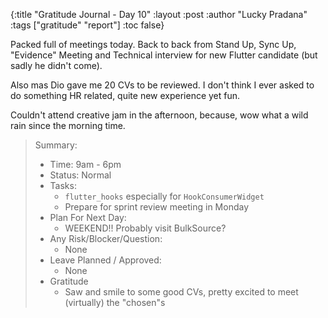 {:title "Gratitude Journal - Day 10"
:layout :post
:author "Lucky Pradana"   
:tags  ["gratitude" "report"]
:toc false}

Packed full of meetings today. Back to back from Stand Up, Sync Up, "Evidence" Meeting and Technical interview for new Flutter candidate (but sadly he didn't come).

Also mas Dio gave me 20 CVs to be reviewed. I don't think I ever asked to do something HR related, quite new experience yet fun.

Couldn't attend creative jam in the afternoon, because, wow what a wild rain since the morning time.

> Summary:
> - Time: 9am - 6pm
> - Status: Normal
> - Tasks: 
>   - `flutter_hooks` especially for `HookConsumerWidget`
>   - Prepare for sprint review meeting in Monday
> - Plan For Next Day:
>   - WEEKEND!! Probably visit BulkSource? 
> - Any Risk/Blocker/Question:
>   - None
> - Leave Planned / Approved:
>   - None
> - Gratitude
>   - Saw and smile to some good CVs, pretty excited to meet (virtually) the "chosen"s
